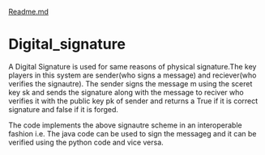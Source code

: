 [Readme.md](https://github.com/Venkat-Anish/Digital_signature/files/7156280/Readme.md)
# Digital_signature
A Digital Signature is used for same reasons of physical signature.The key players in this system are sender(who signs a message) and reciever(who verifies the signautre).
The sender signs the message m using the sceret key sk and sends the signature along with the message to reciver who verifies it with the public key pk of sender and returns a True if it is correct signature and false if it is forged.

The code implements the above signautre scheme in an interoperable fashion i.e. The java code can be used to sign the messageg and it can be verified using the python code and vice versa. 
